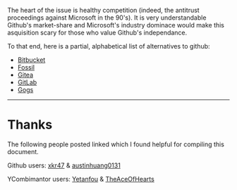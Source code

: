 The heart of the issue is healthy competition (indeed, the antitrust proceedings against Microsoft in the 90's).
It is very understandable Github's market-share and Microsoft's industry dominace would make this asquisition scary for those who value 
Github's independance.

To that end, here is a partial, alphabetical list of alternatives to github:

* [Bitbucket](https://bitbucket.org/)
* [Fossil](https://www.fossil-scm.org)
* [Gitea](https://gitea.io)
* [GitLab](https://about.gitlab.com/)
* [Gogs](https://gogs.io/)

----
# Thanks
The following people posted linked which I found helpful for compiling this document.

Github users: [xkr47](https://github.com/upend/IF_MS_BUYS_GITHUB_IMMA_OUT/issues/14#issuecomment-394244758) & [austinhuang0131](https://github.com/upend/IF_MS_BUYS_GITHUB_IMMA_OUT/issues/9#issuecomment-394409579)

YCombimantor users: [Yetanfou](https://news.ycombinator.com/item?id=17213780) & [TheAceOfHearts](https://news.ycombinator.com/item?id=17223201)
